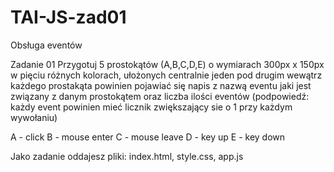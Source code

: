# TAI-JS-zad01
Obsługa eventów

Zadanie 01
Przygotuj 5 prostokątów (A,B,C,D,E) o wymiarach 300px x 150px w pięciu różnych kolorach, ułożonych centralnie jeden pod drugim wewątrz każdego prostakąta powinien pojawiać się napis z nazwą eventu
jaki jest związany z danym prostokątem oraz liczba ilości eventów (podpowiedź: każdy event powinien mieć licznik zwiększający sie o 1 
przy każdym wywołaniu)

A - click
B - mouse enter
C - mouse leave
D - key up
E - key down

Jako zadanie oddajesz pliki: index.html, style.css, app.js


